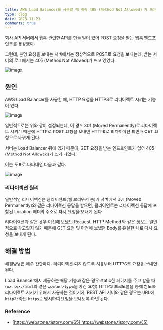 ```yaml
---
title: AWS Load Balancer를 사용할 때 계속 405 (Method Not Allowed) 가 뜨는 경우
type: blog
date: 2023-11-23
comments: true
---
```


회사 API 서버에서 웹훅 관련한 API를 만들 일이 있어 POST 요청을 받는 웹훅 엔드포인트를 생성했다.

그런데, 분명 요청을 보내는 서버에서는 정상적으로 POST로 요청을 보내는데, 받는 서버의 로그에서는 405 (Method Not Allowed)가 뜨고 있었다.

![image](/images/aws/lb_https_redirect_caution-1700742951722.png)

## 원인

AWS Load Balancer를 사용할 때, HTTP 요청을 HTTPS로 리다이렉트 시키는 기능이 있다.

![image](/images/aws/lb_https_redirect_caution-1700743047350.png)

일반적으로는 위와 같이 설정되는데, 이 경우 301 (Moved Permanently)로 리다이렉트 시키기 때문에 HTTP로 POST 요청을 보내면 HTTPS로 리다이렉션 되면서 GET 요청으로 바뀌게 된다.

서버는 Load Balancer 뒤에 있기 때문에, GET 요청을 받는 엔드포인트가 없어 405 (Method Not Allowed)가 뜨게 되었다.

이는 도표로 나타내면 다음과 같다.

![image](/images/aws/lb_https_redirect_caution-1700744557719.png)


### 리다이렉션 원리
일반적인 리다이렉션은 클라이언트(웹 브라우저 등)가 서버에서 301 (Moved Permanently)와 같은 리다이렉션 응답을 받으면, 클라이언트는 리다이렉션 응답에 포함된 Location 헤더의 주소로 다시 요청을 보내게 된다.

리다이렉션과 같은 경우 이전에 보냈던 Request, HTTP Method 와 같은 정보는 일반적으로 갖고있지 않기 때문에 GET 요청 및 이전에 보냈던 Body를 유실한 채로 다시 요청을 보내게 된다.

## 해결 방법
해결방법은 매우 간단하다. 리다이렉션 되지 않도록 처음부터 HTTPS로 요청을 보내면 된다.

Load Balancer에서 제공하는 해당 기능과 같은 경우 static한 페이지를 주고 받을 때 (ex. `text/html`과 같은 content-type을 가진 요청) HTTPS 프로토콜을 통해 받도록 리다이렉트 시키기 위해서 사용하는 것이기에, REST API 서버와 같은 경우는 URL에 `http`가 아닌 `https`로 명시하여 요청을 보내도록 하면 된다.

### Reference
- [https://webstone.tistory.com/65](https://webstone.tistory.com/65)
